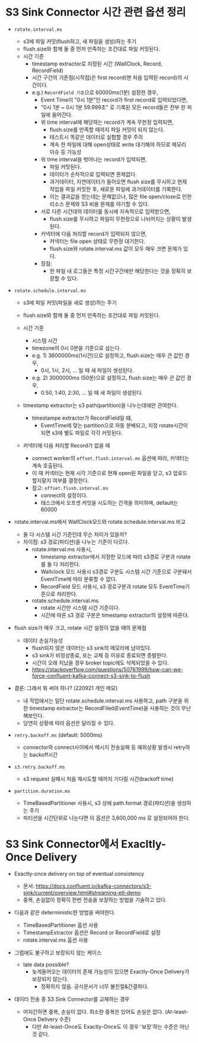 # S3 Sink Connector 시간 관련 옵션 정리
- `rotate.interval.ms`
	- s3에 파일 커밋(flush하고, 새 파일을 생성)하는 주기
	- flush.size와 함께 둘 중 먼저 만족하는 조건대로 파일 커밋된다.
	- 시간 기준
		- timestamp extractor로 지정된 시간 (WallClock, Record, RecordField)
		- 시간 구간의 기준점(시작점)은 first record(맨 처음 입력된 record)의 시간이다.
		- e.g.) `RecordField 기준`으로 60000ms(1분) 설정한 경우,
			- Event Time이 "0시 1분"인 record가 first record로 입력되었다면,
			- "0시 1분 ~ 0시 1분 59.999초" 로 기록된 모든 record들은 전부 한 파일에 들어간다.
			- 위 time interval에 해당하는 record가 계속 무한정 입력되면,
			 	- flush.size를 만족할 때까지 파일 커밋이 되지 않는다.
				- 테스트시 똑같은 데이터로 실험할 경우 주의
				- 계속 한 파일에 대해 open상태로 write 대기해야 하므로 메모리 이슈 등 가능성
			- 위 time interval을 벗어나는 record가 입력되면,
				- 파일 커밋된다.
				- 데이터가 순차적으로 입력되면 문제없다.
				- 과거데이터, 지연데이터가 들어오면 flush size를 무시하고 현재 작업을 파일 커밋한 후, 새로운 파일에 과거데이터를 기록한다.
				- 이는 결과값을 얻는데는 문제없으나, 많은 file open/close로 인한 리소스 문제와 S3 비용 문제를 야기할 수 있다.
			- 서로 다른 시간대의 데이터를 동시에 지속적으로 입력받으면,
				- flush.size를 무시하고 파일이 무한정으로 나뉘어지는 상황이 발생된다.
			- 커넥터에 다음 처리할 record가 입력되지 않으면,
				- 커넥터는 file open 상태로 무한정 대기한다.
				- flush.size와 rotate.interval.ms 값이 모두 매우 크면 문제가 있다.
			- 장점:
				- 한 파일 내 로그들은 특정 시간구간에만 해당한다는 것을 정확히 보장할 수 있다.

- `rotate.schedule.interval.ms`
	- s3에 파일 커밋(파일을 새로 생성)하는 주기
	- flush.size와 함께 둘 중 먼저 만족하는 조건대로 파일 커밋된다.
	- 시간 기준
		- 시스템 시간
		- timezone의 0시 0분을 기준으로 삼는다.
		- e.g. 1) 3600000ms(1시간)으로 설정하고, flush.size는 매우 큰 값인 경우,
			- 0시, 1시, 2시, ... 일 때 새 파일이 생성된다.
		- e.g. 2) 3000000ms (50분)으로 설정하고, flush.size는 매우 큰 값인 경우,
			- 0:50, 1:40, 2:30, ... 일 때 새 파일이 생성된다.
	- timestamp extractor는 s3 path(partition)을 나누는데에만 관여한다.
		- timestampe extractor가 RecordField일 떄, 
			- EventTime에 맞는 partition으로 자동 분배되고, 지정 rotate시간이 되면 s3에 별도 파일로 각각 커밋된다.

	- 커넥터에 다음 처리할 Record가 없을 때
		- connect worker의 `offset.flush.interval.ms` 옵션에 따라, 커넥터는 계속 호출된다.
		- 이 때 커넥터는 현재 시각 기준으로 현재 open된 파일을 닫고, s3 업로드 할지말지 여부를 결정한다.
		- 참고: `offset.flush.interval.ms`
			- connect의 설정이다.
			- 태스크에서 오프셋 커밋을 시도하는 간격을 의미하며, default는 60000

- rotate.interval.ms에서 WallClock모드와 rotate.schedule.interval.ms 비교
	- 둘 다 시스템 시간 기준인데 무슨 차이가 있을까?
	- 차이점: s3 경로(파티션)을 나누는 기준이 다르다.
		- rotate.interval.ms 사용시,
			- timestamp extractor에서 지정한 모드에 따라 s3경로 구분과 rotate를 둘 다 처리한다.
			- Wallclock 모드 사용시 s3경로 구분도 시스템 시간 기준으로 구분돼서 EventTime에 따라 분류할 수 없다.
			- RecordField 모드 사용시, s3 경로구분과 rotate 모두 EventTime기준으로 처리한다.
		- rotate.schedule.interval.ms
			- rotate 시간만 시스템 시간 기준이다.
			- 시간에 따른 s3 경로 구분은 timestamp extractor의 설정에 따른다.

- flush size가 매우 크고, rotate 시간 설정이 없을 때의 문제점
	- 데이터 손실가능성
		- flush되지 않은 데이터는 s3 sink의 메모리에 남아있다.
		- s3 sink가 비정상종료, 또는 교체 등 이유로 종료되면 증발한다.
		- 시간이 오래 지났을 경우 broker topic에도 삭제되었을 수 있다.
		- https://stackoverflow.com/questions/50761999/how-can-we-force-confluent-kafka-connect-s3-sink-to-flush

- 결론: 그래서 뭐 써야 하나? (220921 개인 메모)
	- 내 작업에서는 일단 rotate.schedule.interval.ms 사용하고, path 구분을 위한 timestamp extractor는 RecordFiled(EventTime)을 사용하는 것이 무난해보인다.
	- 당연히 상황에 따라 옵션은 달라질 수 있다. 

- `retry.backoff.ms` (default: 5000ms)
	- connector와 connect사이에서 메시지 전송실패 등 예외상황 발생시 retry하는 backoff시간
- `s3.retry.backoff.ms`
	- s3 request 실패시 처음 재시도할 때까지 기다릴 시간(backoff time)
- `partition.duration.ms`
	- TimeBasedPartitioner 사용시, s3 상에 path.format 경로(파티션)을 생성하는 주기
	- 파티션을 시간단위로 나눈다면 이 옵션은 3,600,000 ms 로 설정되어야 한다.

# S3 Sink Connector에서 Exacltly-Once Delivery
- Exactly-once delivery on top of eventual consistency
	- 문서: https://docs.confluent.io/kafka-connectors/s3-sink/current/overview.html#streaming-etl-demo
	- 중복, 손실없이 정확히 한번 전송을 보장하는 방법을 기술하고 있다.
	
- 다음과 같은 deterministic한 방법을 써야한다.
	- TimeBasedPartitioner 옵션 사용
	- TimestampExtractor 옵션은 Record or RecordField로 설정
	- rotate.interval.ms 옵션 사용

- 그럼에도 불구하고 보장되지 않는 케이스
	- late data possible?
		- 늦게들어오는 데이터의 존재 가능성이 있으면 Exactly-Once Delivery가 보장되지 않는다.
			- 정확하지 않음. 공식문서가 너무 불친절&간결하다.
- 데이터 전송 중 S3 Sink Connector를 교체하는 경우
	- 어지간하면 중복, 손실이 없다. 최소한 중복은 있어도 손실은 없다. (At-least-Once Delivery 수준)
		- 다만 At-least-Once도 Exactly-Once도 이 경우 '보장'하는 수준은 아닌 것 같다.
